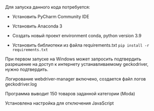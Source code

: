 Для запуска данного кода потребуется:

* Установить PyCharm Community IDE

* Установить Anaconda 3

* Создать новый проект environment conda, python version 3.9

* Установить библиотеки из файла requirements.txt
`pip install -r requirements.txt`

При первом запуске на Windows может запросить подтвердить разрешение на доступ к интернету
устанавливаемому geckodriver, нужно подтвердить.

Логирование webdriver-manager включено, создается файл логов
geckodriver.log

Программа выводит 150 товаров заданной категории (Moda)

Установлена настройка для отключения JavaScript

